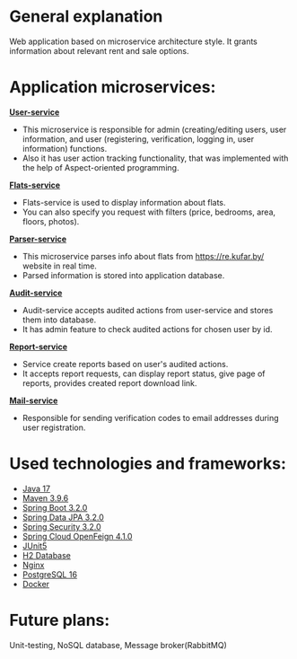 # General explanation

Web application based on microservice architecture style. It grants information about relevant rent and sale options.

# Application microservices:

**[User-service](https://github.com/L1BER2Y/apartments_search/tree/main/user-service)**
- This microservice is responsible for admin (creating/editing users, user information, and user (registering, verification, logging in, user information) functions.
- Also it has user action tracking functionality, that was implemented with the help of Aspect-oriented programming.

**[Flats-service](https://github.com/L1BER2Y/apartments_search/tree/main/flats-service)**
- Flats-service is used to display information about flats.
- You can also specify you request with filters (price, bedrooms, area, floors, photos).

**[Parser-service](https://github.com/L1BER2Y/apartments_search/tree/main/parser-service)**
- This microservice parses info about flats from https://re.kufar.by/ website in real time. 
- Parsed information is stored into application database.

**[Audit-service](https://github.com/L1BER2Y/apartments_search/tree/main/audit-service)**
- Audit-service accepts audited actions from user-service and stores them into database. 
- It has admin feature to check audited actions for chosen user by id.

**[Report-service](https://github.com/L1BER2Y/apartments_search/tree/main/report-service)**
- Service create reports based on user's audited actions.
- It accepts report requests, can display report status, give page of reports, provides created report download link.

**[Mail-service](https://github.com/L1BER2Y/apartments_search/tree/main/mail-service)**
- Responsible for sending verification codes to email addresses during user registration.

# Used technologies and frameworks:
- [Java 17](https://docs.oracle.com/en/java/javase/17/docs/api/)
- [Maven 3.9.6](https://maven.apache.org/)
- [Spring Boot 3.2.0](https://spring.io/projects/spring-boot)
- [Spring Data JPA 3.2.0](https://spring.io/projects/spring-data-jpa)
- [Spring Security 3.2.0](https://spring.io/projects/spring-security)
- [Spring Cloud OpenFeign 4.1.0](https://spring.io/projects/spring-cloud-openfeign)
- [JUnit5](https://junit.org/junit5/)
- [H2 Database](https://www.h2database.com/html/main.html)
- [Nginx](https://nginx.org/en/)
- [PostgreSQL 16](https://www.postgresql.org/)
- [Docker](https://www.docker.com/)

# Future plans:
Unit-testing, NoSQL database, Message broker(RabbitMQ)
